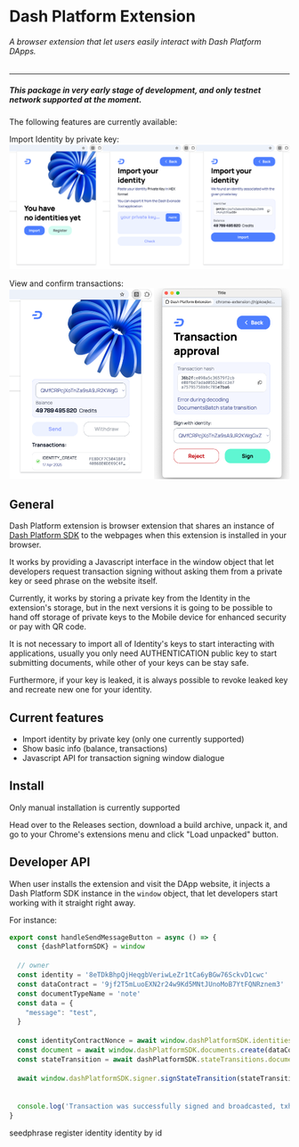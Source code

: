# Dash Platform Extension


###### A browser extension that let users easily interact with Dash Platform DApps.

___

##### This package in very early stage of development, and only testnet network supported at the moment.

The following features are currently available:

Import Identity by private key:
![title](public/img/screenshots/import-identity-flow.png)

View and confirm transactions:
![title](public/img/screenshots/identity-actions.png)

## General

Dash Platform extension is browser extension that shares an instance of [Dash Platform SDK](https://github.com/pshenmic/dash-platform-sdk) to the webpages when this extension is installed in your browser.

It works by providing a Javascript interface in the window object that let developers request transaction signing without asking them from a private key or seed phrase on the website itself.

Currently, it works by storing a private key from the Identity in the extension's storage, but in the next versions it is going to be possible to hand off storage of private keys to the Mobile device for enhanced security or pay with QR code.

It is not necessary to import all of Identity's keys to start interacting with applications, usually you only need AUTHENTICATION public key to start submitting documents, while other of your keys can be stay safe.

Furthermore, if your key is leaked, it is always possible to revoke leaked key and recreate new one for your identity.


## Current features

* Import identity by private key (only one currently supported)
* Show basic info (balance, transactions)
* Javascript API for transaction signing window dialogue

## Install

Only manual installation is currently supported

Head over to the Releases section, download a build archive, unpack it, and go to your Chrome's extensions menu and click "Load unpacked" button.

## Developer API

When user installs the extension and visit the DApp website, it injects a Dash Platform SDK instance in the `window` object, that let developers start working with it straight right away.

For instance:
```js
export const handleSendMessageButton = async () => {
  const {dashPlatformSDK} = window

  // owner
  const identity = '8eTDkBhpQjHeqgbVeriwLeZr1tCa6yBGw76SckvD1cwc'
  const dataContract = '9jf2T5mLuoEXN2r24w9Kd5MNtJUnoMoB7YtFQNRznem3'
  const documentTypeName = 'note'
  const data = {
    "message": "test",
  }

  const identityContractNonce = await window.dashPlatformSDK.identities.getIdentityContractNonce(identity, dataContract)
  const document = await window.dashPlatformSDK.documents.create(dataContract, 'note', data, identity, identityContractNonce + 1n)
  const stateTransition = await dashPlatformSDK.stateTransitions.documentsBatch.create(document, identityContractNonce + 1n)

  await window.dashPlatformSDK.signer.signStateTransition(stateTransition)
  
  
  console.log('Transaction was successfully signed and broadcasted, txhash: ', stateTransition.hash(true))
}
```

seedphrase
register identity
identity by id
